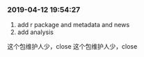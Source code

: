 ### 2019-04-12 19:54:27

1. add r package and metadata and news
1. add analysis

这个包维护人少，close
这个包维护人少，close
